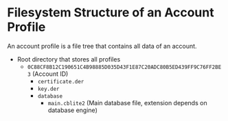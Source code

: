 # Filesystem Structure of an Account Profile

An account profile is a file tree that contains all data of an account.

- Root directory that stores all profiles
  - `0C88CF8B12C190651C4B98885D035D43F1E87C20ADC80B5ED439FF9C76FF2BE3` (Account ID)
    - `certificate.der`
    - `key.der`
    - `database`
      - `main.cblite2` (Main database file, extension depends on database engine)
